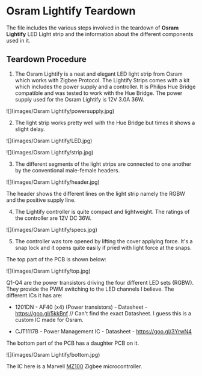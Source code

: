 # Osram Lightify Teardown

The file includes the various steps involved in the teardown of **Osram Lightify** LED Light strip and the information about the  different components used in it.

## Teardown Procedure
1. The Osram Lightify is a neat and elegant LED light strip from Osram which works with Zigbee Protocol. The Lightify Strips comes with a kit which includes the power supply and a controller. It is Philips Hue Bridge compatible and was tested to work with the Hue Bridge. The power supply used for the Osram Lightify is 12V 3.0A 36W.

![](images/Osram Lightify/powersupply.jpg)

2. The light strip works pretty well with the Hue Bridge but times it shows a slight delay.

![](images/Osram Lightify/LED.jpg)


![](images/Osram Lightify/strip.jpg)

3. The different segments of the light strips are connected to one another by the conventional male-female headers.

![](images/Osram Lightify/header.jpg)

The header shows the different lines on the light strip namely the RGBW and the positive supply line.

4. The Lightify controller is quite compact and lightweight. The ratings of the controller are 12V DC 36W.


![](images/Osram Lightify/specs.jpg)

5. The controller was tore opened by lifting the cover applying force. It's a snap lock and it opens quite easily if pried with light force at the snaps.

The top part of the PCB is shown below:

![](images/Osram Lightify/top.jpg)

Q1-Q4 are the power transistors driving the four different LED sets (RGBW). They provide the PWM switching to the LED channels I believe.
The different ICs it has are:
  - 1201DN - AF40 (x4) (Power transistors) - Datasheet - https://goo.gl/5kkBnf // Can't find the exact Datasheet. I guess this is a custom IC made for Osram.

  - CJT1117B - Power Management IC - Datasheet - https://goo.gl/3YrwN4

The bottom part of the PCB has a daughter PCB on it.

![](images/Osram Lightify/bottom.jpg)

The IC here is a Marvell [MZ100](http://www.marvell.com/company/news/pressDetail.do?releaseID=5457) Zigbee microcontroller.